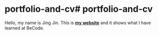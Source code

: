 
# portfolio-and-cv# portfolio-and-cv
Hello, my name is Jing Jin. This is [**my website**](https://jing-chu.github.io/portfolio-and-cv/) and it shows what I have learned at BeCode.


